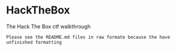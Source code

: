 # HackTheBox
The Hack The Box ctf walkthrough
```
Please see the README.md files in raw formate because the have unfinished formatting
```
